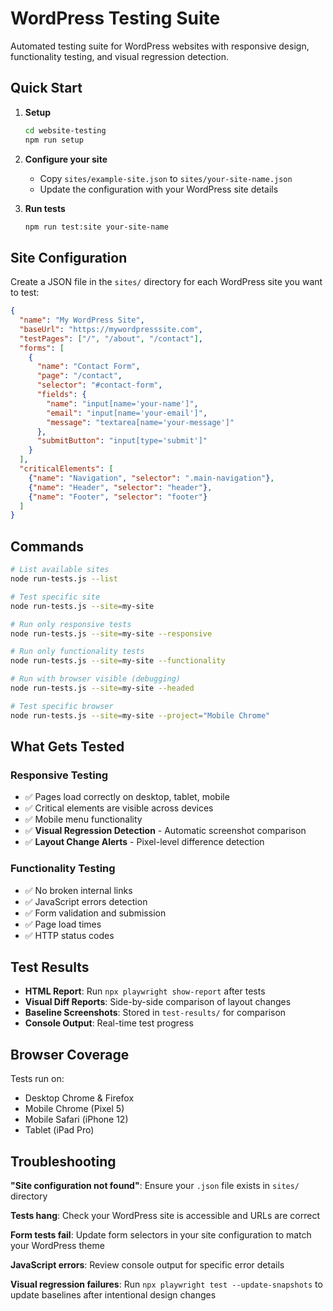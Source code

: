 # WordPress Testing Suite

Automated testing suite for WordPress websites with responsive design, functionality testing, and visual regression detection.

## Quick Start

1. **Setup**
   ```bash
   cd website-testing
   npm run setup
   ```

2. **Configure your site**
   - Copy `sites/example-site.json` to `sites/your-site-name.json`
   - Update the configuration with your WordPress site details

3. **Run tests**
   ```bash
   npm run test:site your-site-name
   ```

## Site Configuration

Create a JSON file in the `sites/` directory for each WordPress site you want to test:

```json
{
  "name": "My WordPress Site",
  "baseUrl": "https://mywordpresssite.com",
  "testPages": ["/", "/about", "/contact"],
  "forms": [
    {
      "name": "Contact Form",
      "page": "/contact",
      "selector": "#contact-form",
      "fields": {
        "name": "input[name='your-name']",
        "email": "input[name='your-email']",
        "message": "textarea[name='your-message']"
      },
      "submitButton": "input[type='submit']"
    }
  ],
  "criticalElements": [
    {"name": "Navigation", "selector": ".main-navigation"},
    {"name": "Header", "selector": "header"},
    {"name": "Footer", "selector": "footer"}
  ]
}
```

## Commands

```bash
# List available sites
node run-tests.js --list

# Test specific site
node run-tests.js --site=my-site

# Run only responsive tests
node run-tests.js --site=my-site --responsive

# Run only functionality tests  
node run-tests.js --site=my-site --functionality

# Run with browser visible (debugging)
node run-tests.js --site=my-site --headed

# Test specific browser
node run-tests.js --site=my-site --project="Mobile Chrome"
```

## What Gets Tested

### Responsive Testing
- ✅ Pages load correctly on desktop, tablet, mobile
- ✅ Critical elements are visible across devices
- ✅ Mobile menu functionality
- ✅ **Visual Regression Detection** - Automatic screenshot comparison
- ✅ **Layout Change Alerts** - Pixel-level difference detection

### Functionality Testing
- ✅ No broken internal links
- ✅ JavaScript errors detection
- ✅ Form validation and submission
- ✅ Page load times
- ✅ HTTP status codes

## Test Results

- **HTML Report**: Run `npx playwright show-report` after tests
- **Visual Diff Reports**: Side-by-side comparison of layout changes
- **Baseline Screenshots**: Stored in `test-results/` for comparison
- **Console Output**: Real-time test progress

## Browser Coverage

Tests run on:
- Desktop Chrome & Firefox
- Mobile Chrome (Pixel 5)
- Mobile Safari (iPhone 12) 
- Tablet (iPad Pro)

## Troubleshooting

**"Site configuration not found"**: Ensure your `.json` file exists in `sites/` directory

**Tests hang**: Check your WordPress site is accessible and URLs are correct

**Form tests fail**: Update form selectors in your site configuration to match your WordPress theme

**JavaScript errors**: Review console output for specific error details

**Visual regression failures**: Run `npx playwright test --update-snapshots` to update baselines after intentional design changes